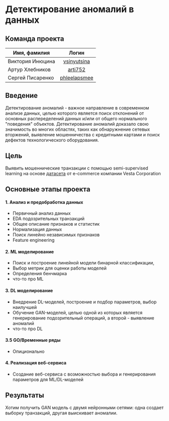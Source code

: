Детектирование аномалий в данных
===============================


Команда проекта
------------------

|Имя, фамилия         | Логин          |
| -------------       |:------------------:| 
| Виктория Инюцина    | [vsinyutsina](https://github.com/vsinyutsina)       | 
| Артур Хлебников     | [arti752](https://github.com/arti752)         |  
| Сергей Писаренко    |[phleelapsmee](https://github.com/phleelapsmee)      | 

Введение
------------------
Детектирование аномалий - важное направление в современном анализе данных, целью которого является поиск отклонений от основных распеределений данных и/или от общего нормального "поведения" объектов. Детектирование аномалий доказало свою значимость во многих областях, таких как обнаружнение сетевых вторжений, выявление мошенничества с кредитными картами и поиск дефектов технологического оборудования.

Цель
------------------
Выявить мошеннические транзакции с помощью semi-supervised learning на основе [датасета](https://www.kaggle.com/competitions/ieee-fraud-detection/overview) от e-commerce компании Vesta Corporation

Основные этапы проекта
----------------------
#### 1. Анализ и предобработка данных
* Первичный анализ данных
* EDA подозрительных транзакций
* Общее описание признаков и статистик
* Нормализация данных
* Поиск линейно независимых признаков
* Feature engineering
#### 2. ML моделирование
* Поиск и построение линейной модели бинарной классификации, 
* Выбор метрик для оценки работы моделей
* Определения бенчмарка
* что-то про ML
#### 3. DL моделирование
* Внедрение DL-моделей, построение и подбор параметров, выбор наилучшей
* Обучение GAN-моделей, целью одной из которых является генерирование подозрительный операций, а второй - выявление аномалий
* что-то про DL
#### 3.5 GO/Временные ряды
* Опиционально
#### 4. Реализация веб-сервиса
* Создание веб-сервиса с возможностью выбора и генерирования параметров для ML/DL-моделей

Результаты
------------------
Хотим получить GAN модель с двумя нейронными сетями: одна создает выборку транзакций, другая выискивает аномалии. 
